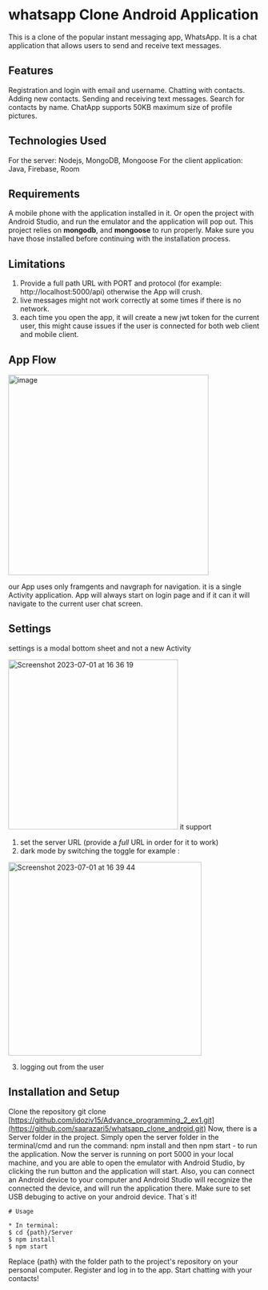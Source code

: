 # whatsapp Clone Android Application
This is a clone of the popular instant messaging app, WhatsApp. It is a chat application that allows users to send and receive text messages.

## Features
Registration and login with email and username.
Chatting with contacts.
Adding new contacts.
Sending and receiving text messages.
Search for contacts by name.
ChatApp supports 50KB maximum size of profile pictures.

## Technologies Used
For the server: Nodejs, MongoDB, Mongoose
For the client application: Java, Firebase, Room

## Requirements
A mobile phone with the application installed in it. Or open the project with Android Studio, and run the emulator and the application will pop out.
This project relies on **mongodb**, and **mongoose** to run properly. Make sure you have those installed before continuing with the installation process.

## Limitations 
1) Provide a full path URL with PORT and protocol (for example: http://localhost:5000/api) otherwise the App will crush.
2) live messages might not work correctly at some times if there is no network.
3) each time you open the app, it will create a new jwt token for the current user, this might cause issues if the user is connected for both web client and mobile client.

## App Flow
<img width="400" alt="image" src="https://github.com/saarazari5/whatsapp_clone_android/assets/51089069/9e188fc1-1fd7-4f17-a888-d50a476b06bc">

our App uses only framgents and navgraph for navigation.
it is a single Activity application. 
App will always start on login page and if it can it will navigate to the current user chat screen.


## Settings
settings is a modal bottom sheet and not a new Activity

<img width="339" alt="Screenshot 2023-07-01 at 16 36 19" src="https://github.com/saarazari5/whatsapp_clone_android/assets/51089069/aefb4d0c-35b0-4a68-aa7a-b373b45f97f1">
it support 

1) set the server URL (provide a *full* URL in order for it to work)
2) dark mode by switching the toggle for example :

<img width="386" alt="Screenshot 2023-07-01 at 16 39 44" src="https://github.com/saarazari5/whatsapp_clone_android/assets/51089069/88dff078-5c5e-4cdb-beb4-03edec2e2c5a">

3) logging out from the user


## Installation and Setup
Clone the repository git clone [https://github.com/idoziv15/Advance_programming_2_ex1.git](https://github.com/saarazari5/whatsapp_clone_android.git)
Now, there is a Server folder in the project. Simply open the server folder in the terminal/cmd and run the command: npm install and then npm start - to run the application. 
Now the server is running on port 5000 in your local machine, and you are able to open the emulator with Android Studio, by clicking the run button and the application will start.
Also, you can connect an Android device to your computer and Android Studio will recognize the connected the device, and will run the application there. Make sure to set USB debuging
to active on your android device. 
That`s it!

```
# Usage

* In terminal:
$ cd {path}/Server
$ npm install
$ npm start
```

Replace {path} with the folder path to the project's repository on your personal computer.
Register and log in to the app.
Start chatting with your contacts!
